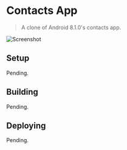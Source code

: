 # Contacts App
> A clone of Android 8.1.0's contacts app.

![Screenshot](./docs/assets/screenshot1.png)

## Setup
Pending.

## Building
Pending.

## Deploying
Pending.
